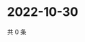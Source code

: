 # 2022-10-30

共 0 条

<!-- BEGIN WEIBO -->
<!-- 最后更新时间 Sun Oct 30 2022 17:16:29 GMT+0800 (China Standard Time) -->

<!-- END WEIBO -->
